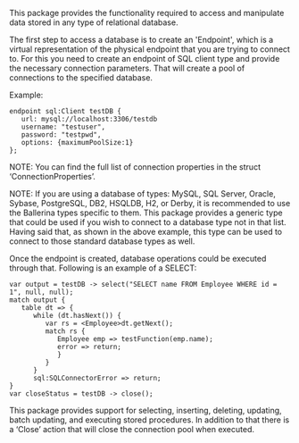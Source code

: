 This package provides the functionality required to access and manipulate data stored in any type of relational database. 

The first step to access a database is to create an 'Endpoint', which is a virtual representation of the physical endpoint that you are trying to connect to. For this you need to create an endpoint of SQL client type and provide the necessary connection parameters. That will create a pool of connections to the specified database.

Example:
```
endpoint sql:Client testDB {
   url: mysql://localhost:3306/testdb
   username: "testuser",
   password: "testpwd",
   options: {maximumPoolSize:1}
};
```
NOTE: You can find the full list of connection properties in the struct ‘ConnectionProperties’.

NOTE: If you are using a database of types: MySQL, SQL Server, Oracle, Sybase, PostgreSQL, DB2, HSQLDB, H2, or Derby, it is recommended to use the Ballerina types specific to them. This package provides a generic type that could be used if you wish to connect to a database type not in that list. Having said that, as shown in the above example, this type can be used to connect to those standard database types as well.

Once the endpoint is created, database operations could be executed through that. Following is an example of a SELECT:
```
var output = testDB -> select("SELECT name FROM Employee WHERE id = 1", null, null);
match output {
   table dt => {
      while (dt.hasNext()) {
         var rs = <Employee>dt.getNext();
         match rs {
            Employee emp => testFunction(emp.name);
            error => return;
            }
         }
      }
      sql:SQLConnectorError => return;
}
var closeStatus = testDB -> close();
```
This package provides support for selecting, inserting, deleting, updating, batch updating, and executing stored procedures. In addition to that there is a ‘Close’ action that will close the connection pool when executed.

